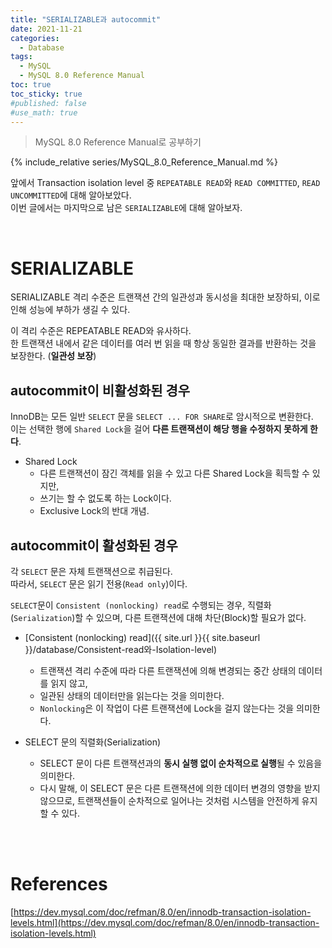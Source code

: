 ```yaml
---
title: "SERIALIZABLE과 autocommit"
date: 2021-11-21
categories:
  - Database
tags:
  - MySQL
  - MySQL 8.0 Reference Manual
toc: true
toc_sticky: true
#published: false
#use_math: true
---
```

> MySQL 8.0 Reference Manual로 공부하기

{% include_relative series/MySQL_8.0_Reference_Manual.md %}

앞에서 Transaction isolation level 중 `REPEATABLE READ`와 `READ COMMITTED`, `READ UNCOMMITTED`에 대해 알아보았다.  
이번 글에서는 마지막으로 남은 `SERIALIZABLE`에 대해 알아보자.

<br>

# SERIALIZABLE

SERIALIZABLE 격리 수준은 트랜잭션 간의 일관성과 동시성을 최대한 보장하되, 이로 인해 성능에 부하가 생길 수 있다.

이 격리 수준은 REPEATABLE READ와 유사하다.  
한 트랜잭션 내에서 같은 데이터를 여러 번 읽을 때 항상 동일한 결과를 반환하는 것을 보장한다. (**일관성 보장**)

## autocommit이 비활성화된 경우
InnoDB는 모든 일반 `SELECT` 문을 `SELECT ... FOR SHARE`로 암시적으로 변환한다.  
이는 선택한 행에 `Shared Lock`을 걸어 **다른 트랜잭션이 해당 행을 수정하지 못하게 한다**.

- Shared Lock
  - 다른 트랜잭션이 잠긴 객체를 읽을 수 있고 다른 Shared Lock을 획득할 수 있지만, 
  - 쓰기는 할 수 없도록 하는 Lock이다. 
  - Exclusive Lock의 반대 개념.

## autocommit이 활성화된 경우
각 `SELECT` 문은 자체 트랜잭션으로 취급된다.  
따라서, `SELECT` 문은 읽기 전용(`Read only`)이다.  

`SELECT`문이 `Consistent (nonlocking) read`로 수행되는 경우,
직렬화(`Serialization`)할 수 있으며, 다른 트랜잭션에 대해 차단(Block)할 필요가 없다.

- [Consistent (nonlocking) read]({{ site.url }}{{ site.baseurl }}/database/Consistent-read와-Isolation-level)
  - 트랜잭션 격리 수준에 따라 다른 트랜잭션에 의해 변경되는 중간 상태의 데이터를 읽지 않고, 
  - 일관된 상태의 데이터만을 읽는다는 것을 의미한다. 
  - `Nonlocking`은 이 작업이 다른 트랜잭션에 Lock을 걸지 않는다는 것을 의미한다.

- SELECT 문의 직렬화(Serialization)
  - SELECT 문이 다른 트랜잭션과의 **동시 실행 없이 순차적으로 실행**될 수 있음을 의미한다. 
  - 다시 말해, 이 SELECT 문은 다른 트랜잭션에 의한 데이터 변경의 영향을 받지 않으므로, 트랜잭션들이 순차적으로 일어나는 것처럼 시스템을 안전하게 유지할 수 있다.

<br>
<br>

# References

[https://dev.mysql.com/doc/refman/8.0/en/innodb-transaction-isolation-levels.html](https://dev.mysql.com/doc/refman/8.0/en/innodb-transaction-isolation-levels.html)  